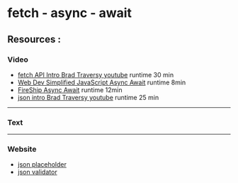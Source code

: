 # fetch - async - await

## **Resources** :

### Video

- [fetch API Intro Brad Traversy youtube](https://www.youtube.com/watch?v=Oive66jrwBs&list=RDCMUC29ju8bIPH5as8OGnQzwJyA&start_radio=1&rv=Oive66jrwBs&t=9) runtime 30 min
- [Web Dev Simplified JavaScript Async Await](https://www.youtube.com/watch?v=V_Kr9OSfDeU&list=RDCMUCFbNIlppjAuEX4znoulh0Cw&index=4) runtime 8min
- [FireShip Async Await](https://www.youtube.com/watch?v=vn3tm0quoqE&t=14s) runtime 12min
- [json intro Brad Traversy youtube](https://www.youtube.com/watch?v=wI1CWzNtE-M&list=RDCMUC29ju8bIPH5as8OGnQzwJyA&index=4) runtime 25 min

----

### Text

----

### Website

- [json placeholder](https://jsonplaceholder.typicode.com/)
- [json validator](https://jsonlint.com/)